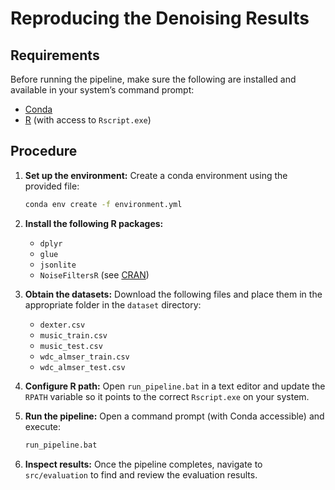 # Reproducing the Denoising Results

## Requirements

Before running the pipeline, make sure the following are installed and available in your system’s command prompt:

* [Conda](https://docs.conda.io/en/latest/miniconda.html)
* [R](https://cran.r-project.org/) (with access to `Rscript.exe`)

## Procedure

1. **Set up the environment:**
   Create a conda environment using the provided file:

   ```bash
   conda env create -f environment.yml
   ```

2. **Install the following R packages:**
   * `dplyr`
   * `glue`
   * `jsonlite`
   * `NoiseFiltersR` (see [CRAN](https://cran.r-project.org/web/packages/NoiseFiltersR/index.html))

3. **Obtain the datasets:**
   Download the following files and place them in the appropriate folder in the `dataset` directory:

   * `dexter.csv`
   * `music_train.csv`
   * `music_test.csv`
   * `wdc_almser_train.csv`
   * `wdc_almser_test.csv`

4. **Configure R path:**
   Open `run_pipeline.bat` in a text editor and update the `RPATH` variable so it points to the correct `Rscript.exe` on your system.

5. **Run the pipeline:**
   Open a command prompt (with Conda accessible) and execute:

   ```bat
   run_pipeline.bat
   ```

6. **Inspect results:**
   Once the pipeline completes, navigate to `src/evaluation` to find and review the evaluation results.
